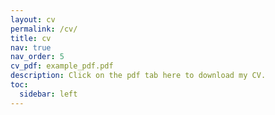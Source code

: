 ```yaml
---
layout: cv
permalink: /cv/
title: cv
nav: true
nav_order: 5
cv_pdf: example_pdf.pdf
description: Click on the pdf tab here to download my CV.  
toc:
  sidebar: left
---
```

